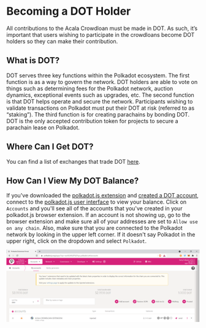 # Becoming a DOT Holder

All contributions to the Acala Crowdloan must be made in DOT. As such, it’s important that users wishing to participate in the crowdloans become DOT holders so they can make their contribution.

## What is DOT?

DOT serves three key functions within the Polkadot ecosystem. The first function is as a way to govern the network. DOT holders are able to vote on things such as determining fees for the Polkadot network, auction dynamics, exceptional events such as upgrades, etc. The second function is that DOT helps operate and secure the network. Participants wishing to validate transactions on Polkadot must put their DOT at risk (referred to as “staking”). The third function is for creating parachains by bonding DOT. DOT is the only accepted contribution token for projects to secure a parachain lease on Polkadot.

## Where Can I Get DOT?

You can find a list of exchanges that trade DOT [here](https://coinmarketcap.com/currencies/polkadot-new/markets/).

## How Can I View My DOT Balance?

If you've downloaded the [polkadot.js extension](https://polkadot.js.org/extension/) and [created a DOT account](creating-a-new-dot-account.md), connect to the [polkadot.js user interface](https://polkadot.js.org/apps/) to view your balance. Click on `Accounts` and you'll see all of the accounts that you've created in your polkadot.js browser extension. If an account is not showing up, go to the browser extension and make sure all of your addresses are set to `Allow use on any chain`. Also, make sure that you are connected to the Polkadot network by looking in the upper left corner. If it doesn't say Polkadot in the upper right, click on the dropdown and select `Polkadot`.

![](<../../../.gitbook/assets/Screenshot (194).png>)
